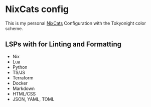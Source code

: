 # NixCats config

This is my personal [NixCats](https://github.com/BirdeeHub/nixCats-nvim) Configuration with the Tokyonight color scheme.

## LSPs with for Linting and Formatting
- Nix
- Lua
- Python
- TS/JS
- Terraform
- Docker
- Markdown
- HTML/CSS
- JSON, YAML, TOML



